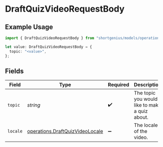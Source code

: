 # DraftQuizVideoRequestBody

## Example Usage

```typescript
import { DraftQuizVideoRequestBody } from "shortgenius/models/operations";

let value: DraftQuizVideoRequestBody = {
  topic: "<value>",
};
```

## Fields

| Field                                                                              | Type                                                                               | Required                                                                           | Description                                                                        |
| ---------------------------------------------------------------------------------- | ---------------------------------------------------------------------------------- | ---------------------------------------------------------------------------------- | ---------------------------------------------------------------------------------- |
| `topic`                                                                            | *string*                                                                           | :heavy_check_mark:                                                                 | The topic you would like to make a quiz about.                                     |
| `locale`                                                                           | [operations.DraftQuizVideoLocale](../../models/operations/draftquizvideolocale.md) | :heavy_minus_sign:                                                                 | The locale of the video.                                                           |